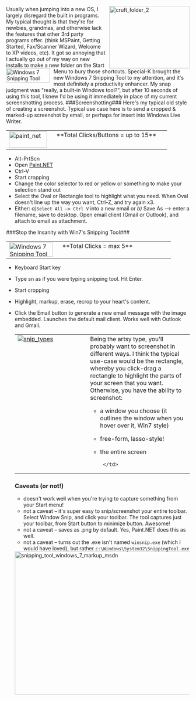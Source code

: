 <!--{Title:"Neat Windows 7 Productivity Enhancer – Snipping Tool", PublishedOn:"2009-11-10T04:34:22", Intro:"Usually when jumping into a new OS, I largely disregard the built in programs. My typical thought is"} -->


<img style="border-right-width: 0px; margin: 0px 0px 0px 10px; display: inline; border-top-width: 0px; border-bottom-width: 0px; border-left-width: 0px" title="cruft_folder_2" border="0" alt="cruft_folder_2" align="right" src="http://devtxt.com/blog/blogimg/NeatWin7ProductivityEnhancer_7A4C/cruft_folder_2.png" width="221" height="170" />
Usually when jumping into a new OS, I largely disregard the built in programs. My typical thought is that they're for newbies, grandmas, and otherwise lack the features that other 3rd party programs offer. (think MSPaint, Getting Started, Fax/Scanner Wizard, Welcome to XP videos, etc). It got so annoying that I actually go out of my way on new installs to make a new folder on the Start Menu to bury those shortcuts.

<img style="border-right-width: 0px; margin: 0px 10px 0px 0px; display: inline; border-top-width: 0px; border-bottom-width: 0px; border-left-width: 0px" title="Windows 7 Snipping Tool" border="0" alt="Windows 7 Snipping Tool" align="left" src="http://devtxt.com/blog/blogimg/NeatWin7ProductivityEnhancer_7A4C/Windows7SnippingTool.png" width="120" height="39" />
Special-K  brought the new Windows 7 Snipping Tool to my attention, and it's most definitely a productivity enhancer. My snap judgment was "really, a built-in Windows tool?", but after 10 seconds of using this tool, I knew I'd be using it immediately in place of my current screenshotting process.
###Screenshotting###
Here's my typical old style of creating a screenshot. Typical use case here is to send a cropped &amp; marked-up screenshot by email, or perhaps for insert into Windows Live Writer.
  <table border="0" cellspacing="0" cellpadding="2" width="400">
    <tbody>
      <tr>
        <td valign="top" width="105">
      <img style="border-right-width: 0px; margin: 0px 10px 0px 0px; display: inline; border-top-width: 0px; border-bottom-width: 0px; border-left-width: 0px" title="paint_net" border="0" alt="paint_net" align="left" src="http://devtxt.com/blog/blogimg/NeatWin7ProductivityEnhancer_7A4C/paint_net.png" width="104" height="45" />          
        </td>
        <td valign="top" width="295">
  **Total Clicks/Buttons = up to 15**
        </td>
      </tr>
    </tbody>
  </table>


* Alt-PrtScn 
* Open <a href="http://www.getpaint.net/features.html">Paint.NET</a>
* Ctrl-V 
* Start cropping 
* Change the color selector to red or yellow or something to make your selection stand out 
* Select the Oval or Rectangle tool to highlight what you need. When Oval doesn't line up the way you want, Ctrl-Z, and try again x3. 
* Either: *a)*`Select All –> Ctrl V` into a new email or *b)* Save As –> enter a filename, save to desktop. Open email client (Gmail or Outlook), and attach to email as attachment. 

###Stop the Insanity with Win7's Snipping Tool###

  <table border="0" cellspacing="0" cellpadding="2" width="400">
    <tbody>
      <tr>
        <td valign="top" width="110">
    <img style="border-right-width: 0px; margin: 0px 10px 0px 0px; display: inline; border-top-width: 0px; border-bottom-width: 0px; border-left-width: 0px" title="Windows 7 Snipping Tool" border="0" alt="Windows 7 Snipping Tool" align="left" src="http://devtxt.com/blog/blogimg/NeatWin7ProductivityEnhancer_7A4C/Windows7SnippingTool.png" width="120" height="39" />
        </td>
        <td valign="top" width="290">
  **Total Clicks = max 5**
        </td>
      </tr>
    </tbody>
  </table>


* Keyboard Start key 
* Type sn as if you were typing snipping tool. Hit Enter. 
* Start cropping 
* Highlight, markup, erase, recrop to your heart's content. 
* Click the Email button to generate a new email message with the image embedded. Launches the default mail client. Works well with Outlook and Gmail. 

  <table border="0" cellspacing="0" cellpadding="2" width="100%">
    <tbody>
      <tr>
        <td valign="top" width="255">
      <a href="http://devtxt.com/blog/blogimg/NeatWin7ProductivityEnhancer_7A4C/snip_types.png">
      <img style="border-right-width: 0px; display: inline; border-top-width: 0px; border-bottom-width: 0px; border-left-width: 0px" title="snip_types" border="0" alt="snip_types" src="http://devtxt.com/blog/blogimg/NeatWin7ProductivityEnhancer_7A4C/snip_types_thumb.png" />
</a>
        </td>
        <td valign="top" width="391">
        Being the artsy type, you'll probably want to screenshot in different ways. I think the typical use-case would be the rectangle, whereby you click-drag a rectangle to highlight the parts of your screen that you want. Otherwise, you have the ability to screenshot:
        
 * a window you choose (it outlines the window when you hover over it, Win7 style) 
 * free-form, lasso-style! 
 * the entire screen 
        
        </td>
      </tr>
    </tbody>
  </table>

### Caveats (or not!) ###

* doesn't work <strike>well</strike> when you're trying to capture something from your Start menu! 
* not a caveat – it's super easy to snip/screenshot your entire toolbar. Select Window Snip, and click your toolbar. The tool captures just your toolbar, from Start button to minimize button. Awesome! 
* not a caveat – saves as .png by default. Yes, Paint.NET does this as well.
* not a caveat – turns out the .exe isn't named `winsnip.exe` (which I would have loved), but rather `c:\Windows\System32\SnippingTool.exe`

<a href="http://devtxt.com/blog/blogimg/NeatWin7ProductivityEnhancer_7A4C/snipping_tool_windows_7_markup_msdn.png">
<img style="border-bottom: 0px; border-left: 0px; display: inline; border-top: 0px; border-right: 0px" title="snipping_tool_windows_7_markup_msdn" border="0" alt="snipping_tool_windows_7_markup_msdn" src="http://devtxt.com/blog/blogimg/NeatWin7ProductivityEnhancer_7A4C/snipping_tool_windows_7_markup_msdn_thumb.png" width="644" height="391" />
</a>

